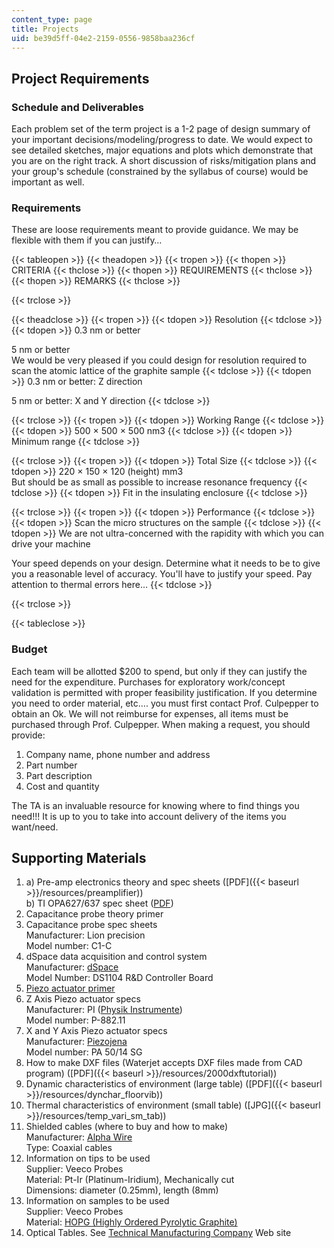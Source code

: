 ```yaml
---
content_type: page
title: Projects
uid: be39d5ff-04e2-2159-0556-9858baa236cf
---
```


Project Requirements
--------------------

### Schedule and Deliverables

Each problem set of the term project is a 1-2 page of design summary of your important decisions/modeling/progress to date. We would expect to see detailed sketches, major equations and plots which demonstrate that you are on the right track. A short discussion of risks/mitigation plans and your group's schedule (constrained by the syllabus of course) would be important as well.

### Requirements

These are loose requirements meant to provide guidance. We may be flexible with them if you can justify…

{{< tableopen >}}
{{< theadopen >}}
{{< tropen >}}
{{< thopen >}}
CRITERIA
{{< thclose >}}
{{< thopen >}}
REQUIREMENTS
{{< thclose >}}
{{< thopen >}}
REMARKS
{{< thclose >}}

{{< trclose >}}

{{< theadclose >}}
{{< tropen >}}
{{< tdopen >}}
Resolution
{{< tdclose >}}
{{< tdopen >}}
0.3 nm or better  
  
5 nm or better  
We would be very pleased if you could design for resolution required to scan the atomic lattice of the graphite sample
{{< tdclose >}}
{{< tdopen >}}
0.3 nm or better: Z direction  
  
5 nm or better: X and Y direction
{{< tdclose >}}

{{< trclose >}}
{{< tropen >}}
{{< tdopen >}}
Working Range
{{< tdclose >}}
{{< tdopen >}}
500 × 500 × 500 nm3
{{< tdclose >}}
{{< tdopen >}}
Minimum range
{{< tdclose >}}

{{< trclose >}}
{{< tropen >}}
{{< tdopen >}}
Total Size
{{< tdclose >}}
{{< tdopen >}}
220 × 150 × 120 (height) mm3  
But should be as small as possible to increase resonance frequency
{{< tdclose >}}
{{< tdopen >}}
Fit in the insulating enclosure
{{< tdclose >}}

{{< trclose >}}
{{< tropen >}}
{{< tdopen >}}
Performance
{{< tdclose >}}
{{< tdopen >}}
Scan the micro structures on the sample
{{< tdclose >}}
{{< tdopen >}}
We are not ultra-concerned with the rapidity with which you can drive your machine  
  
Your speed depends on your design. Determine what it needs to be to give you a reasonable level of accuracy. You'll have to justify your speed. Pay attention to thermal errors here…
{{< tdclose >}}

{{< trclose >}}

{{< tableclose >}}

### Budget

Each team will be allotted $200 to spend, but only if they can justify the need for the expenditure. Purchases for exploratory work/concept validation is permitted with proper feasibility justification. If you determine you need to order material, etc…. you must first contact Prof. Culpepper to obtain an Ok. We will not reimburse for expenses, all items must be purchased through Prof. Culpepper. When making a request, you should provide:

1.  Company name, phone number and address
2.  Part number
3.  Part description
4.  Cost and quantity

The TA is an invaluable resource for knowing where to find things you need!!! It is up to you to take into account delivery of the items you want/need.

Supporting Materials
--------------------

1.  a) Pre-amp electronics theory and spec sheets ([PDF]({{< baseurl >}}/resources/preamplifier))  
    b) TI OPA627/637 spec sheet ([PDF](http://focus.ti.com/lit/ds/symlink/opa627.pdf))
2.  Capacitance probe theory primer
3.  Capacitance probe spec sheets  
    Manufacturer: Lion precision  
    Model number: C1-C
4.  dSpace data acquisition and control system  
    Manufacturer: [dSpace](http://www.dspace.de/)  
    Model Number: DS1104 R&D Controller Board
5.  [Piezo actuator primer](https://www.pi-usa.us/en/products/piezo-actuators-stacks-benders-tubes/)
6.  Z Axis Piezo actuator specs  
    Manufacturer: PI ([Physik Instrumente](https://www.physikinstrumente.com/en/))  
    Model number: P-882.11
7.  X and Y Axis Piezo actuator specs  
    Manufacturer: [Piezojena](http://www.piezojena.com/)  
    Model number: PA 50/14 SG
8.  How to make DXF files (Waterjet accepts DXF files made from CAD program) ([PDF]({{< baseurl >}}/resources/2000dxftutorial))
9.  Dynamic characteristics of environment (large table) ([PDF]({{< baseurl >}}/resources/dynchar_floorvib))
10.  Thermal characteristics of environment (small table) ([JPG]({{< baseurl >}}/resources/temp_vari_sm_tab))
11.  Shielded cables (where to buy and how to make)  
    Manufacturer: [Alpha Wire](http://www.alphawire.com/)  
    Type: Coaxial cables 
12.  Information on tips to be used  
    Supplier: Veeco Probes  
    Material: Pt-Ir (Platinum-Iridium), Mechanically cut  
    Dimensions: diameter (0.25mm), length (8mm)
13.  Information on samples to be used  
    Supplier: Veeco Probes  
    Material: [HOPG (Highly Ordered Pyrolytic Graphite)](https://www.2spi.com/category/hopg/)
14.  Optical Tables. See [Technical Manufacturing Company](http://www.techmfg.com/) Web site